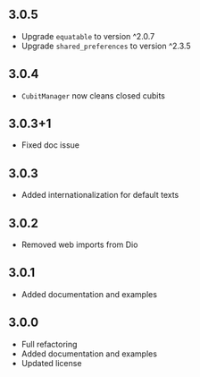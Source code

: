## 3.0.5

* Upgrade `equatable` to version ^2.0.7
* Upgrade `shared_preferences` to version ^2.3.5

## 3.0.4

* `CubitManager` now cleans closed cubits 

## 3.0.3+1

* Fixed doc issue

## 3.0.3

* Added internationalization for default texts

## 3.0.2

* Removed web imports from Dio

## 3.0.1

* Added documentation and examples

## 3.0.0

* Full refactoring
* Added documentation and examples
* Updated license